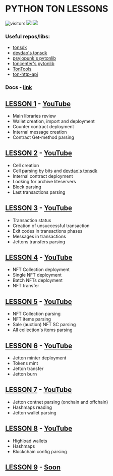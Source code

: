 # PYTHON TON LESSONS
![visitors](https://visitor-badge.glitch.me/badge?page\_id=yungwine.pyton-lessons.readme\&left\_color=gray\&right\_color=blue)
[![](https://img.shields.io/badge/%F0%9F%92%8E-TON-grey)](https://ton.org)
![](https://img.shields.io/github/last-commit/yungwine/pyton-lessons)

### Useful repos/libs:
* [tonsdk](https://github.com/tonfactory/tonsdk)
* [devdao's tonsdk](https://github.com/devdaoteam/tonsdk)
* [psylopunk's pytonlib](https://github.com/psylopunk/pytonlib)
* [toncenter's pytonlib](https://github.com/toncenter/pytonlib)
* [TonTools](https://github.com/yungwine/TonTools)
* [ton-http-api](https://github.com/toncenter/ton-http-api)

### Docs - [link](https://docs.ton.org)

## [LESSON 1](https://github.com/yungwine/pyton-lessons/tree/master/lesson-1) - [YouTube](https://youtu.be/2Hk82Dhzcxs)

- Main libraries review
- Wallet creation, import and deployment
- Counter contract deployment
- Internal message creation
- Contract Get-method parsing

## [LESSON 2](https://github.com/yungwine/pyton-lessons/tree/master/lesson-2) - [YouTube](https://youtu.be/mX52vkejF1k)

- Cell creation
- Cell parsing by bits and [devdao's tonsdk](https://github.com/devdaoteam/tonsdk)
- Internal contract deployment
- Looking for archive liteservers
- Block parsing
- Last transactions parsing

## [LESSON 3](https://github.com/yungwine/pyton-lessons/tree/master/lesson-3) - [YouTube](https://www.youtube.com/watch?v=eH53OnNGRy0)

- Transaction status
- Creation of unsuccessful transaction
- Exit codes in transactions phases
- Messages in transactions
- Jettons transfers parsing

## [LESSON 4](https://github.com/yungwine/pyton-lessons/tree/master/lesson-4) - [YouTube](https://www.youtube.com/watch?v=SY83tiu-5cQ)

- NFT Collection deployment
- Single NFT deployment
- Batch NFTs deployment
- NFT transfer

## [LESSON 5](https://github.com/yungwine/pyton-lessons/tree/master/lesson-5) - [YouTube](https://www.youtube.com/watch?v=uZhAS0MCdqA)

- NFT Collection parsing
- NFT items parsing
- Sale (auction) NFT SC parsing
- All collection's items parsing

## [LESSON 6](https://github.com/yungwine/pyton-lessons/tree/master/lesson-6) - [YouTube](https://www.youtube.com/watch?v=QNcByRKNMQw)

- Jetton minter deployment
- Tokens mint
- Jetton transfer
- Jetton burn

## [LESSON 7](https://github.com/yungwine/pyton-lessons/tree/master/lesson-7) - [YouTube](https://www.youtube.com/watch?v=0nDTVo8Z8ag)

- Jetton contnet parsing (onchain and offchain)
- Hashmaps reading
- Jetton wallet parsing

## [LESSON 8](https://github.com/yungwine/pyton-lessons/tree/master/lesson-8) - [YouTube](https://www.youtube.com/watch?v=IiAF2QVzkqY)

- Highload wallets
- Hashmaps
- Blockchain config parsing

## [LESSON 9](https://github.com/yungwine/pyton-lessons/tree/master/lesson-9) - [Soon]()
